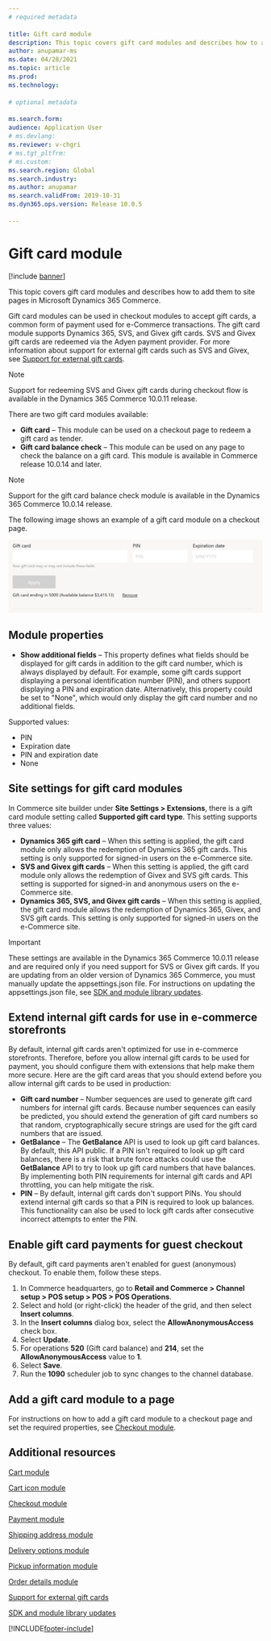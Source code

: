 ```yaml
---
# required metadata

title: Gift card module
description: This topic covers gift card modules and describes how to add them to site pages in Microsoft Dynamics 365 Commerce.
author: anupamar-ms
ms.date: 04/28/2021
ms.topic: article
ms.prod: 
ms.technology: 

# optional metadata

ms.search.form:  
audience: Application User
# ms.devlang: 
ms.reviewer: v-chgri
# ms.tgt_pltfrm: 
# ms.custom: 
ms.search.region: Global
ms.search.industry: 
ms.author: anupamar
ms.search.validFrom: 2019-10-31
ms.dyn365.ops.version: Release 10.0.5

---
```


# Gift card module

[!include [banner](includes/banner.md)]

This topic covers gift card modules and describes how to add them to site pages in Microsoft Dynamics 365 Commerce.

Gift card modules can be used in checkout modules to accept gift cards, a common form of payment used for e-Commerce transactions. The gift card module supports Dynamics 365, SVS, and Givex gift cards. SVS and Givex gift cards are redeemed via the Adyen payment provider. For more information about support for external gift cards such as SVS and Givex, see [Support for external gift cards](./dev-itpro/gift-card.md).

> [!NOTE]
> Support for redeeming SVS and Givex gift cards during checkout flow is available in the Dynamics 365 Commerce 10.0.11 release. 

There are two gift card modules available:

- **Gift card** – This module can be used on a checkout page to redeem a gift card as tender. 
- **Gift card balance check** – This module can be used on any page to check the balance on a gift card. This module is available in Commerce release 10.0.14 and later.

> [!NOTE]
> Support for the gift card balance check module is available in the Dynamics 365 Commerce 10.0.14 release.

The following image shows an example of a gift card module on a checkout page.

![Example of a gift card module](./media/ecommerce-giftcard.PNG)

## Module properties

- **Show additional fields** – This property defines what fields should be displayed for gift cards in addition to the gift card number, which is always displayed by default. For example, some gift cards support displaying a personal identification number (PIN), and others support displaying a PIN and expiration date. Alternatively, this property could be set to "None", which would only display the gift card number and no additional fields.

Supported values:
-	PIN
-	Expiration date
-	PIN and expiration date 
-	None

## Site settings for gift card modules

In Commerce site builder under **Site Settings \> Extensions**, there is a gift card module setting called **Supported gift card type**. This setting supports three values:
- **Dynamics 365 gift card** – When this setting is applied, the gift card module only allows the redemption of Dynamics 365 gift cards. This setting is only supported for signed-in users on the e-Commerce site.
- **SVS and Givex gift cards** – When this setting is applied, the gift card module only allows the redemption of Givex and SVS gift cards. This setting is supported for signed-in and anonymous users on the e-Commerce site.
- **Dynamics 365, SVS, and Givex gift cards** – When this setting is applied, the gift card module allows the redemption of Dynamics 365, Givex, and SVS gift cards. This setting is only supported for signed-in users on the e-Commerce site.

> [!IMPORTANT]
> These settings are available in the Dynamics 365 Commerce 10.0.11 release and are required only if you need support for SVS or Givex gift cards. If you are updating from an older version of Dynamics 365 Commerce, you must manually update the appsettings.json file. For instructions on updating the appsettings.json file, see [SDK and module library updates](e-commerce-extensibility/sdk-updates.md#update-the-appsettingsjson-file). 

## Extend internal gift cards for use in e-commerce storefronts

By default, internal gift cards aren't optimized for use in e-commerce storefronts. Therefore, before you allow internal gift cards to be used for payment, you should configure them with extensions that help make them more secure. Here are the gift card areas that you should extend before you allow internal gift cards to be used in production:

- **Gift card number** – Number sequences are used to generate gift card numbers for internal gift cards. Because number sequences can easily be predicted, you should extend the generation of gift card numbers so that random, cryptographically secure strings are used for the gift card numbers that are issued.
- **GetBalance** – The **GetBalance** API is used to look up gift card balances. By default, this API public. If a PIN isn't required to look up gift card balances, there is a risk that brute force attacks could use the **GetBalance** API to try to look up gift card numbers that have balances. By implementing both PIN requirements for internal gift cards and API throttling, you can help mitigate the risk.
- **PIN** – By default, internal gift cards don't support PINs. You should extend internal gift cards so that a PIN is required to look up balances. This functionality can also be used to lock gift cards after consecutive incorrect attempts to enter the PIN.

## Enable gift card payments for guest checkout

By default, gift card payments aren't enabled for guest (anonymous) checkout. To enable them, follow these steps.

1. In Commerce headquarters, go to **Retail and Commerce \> Channel setup \> POS setup \> POS \> POS Operations**.
1. Select and hold (or right-click) the header of the grid, and then select **Insert columns**.
1. In the **Insert columns** dialog box, select the **AllowAnonymousAccess** check box.
1. Select **Update**.
1. For operations **520** (Gift card balance) and **214**, set the **AllowAnonymousAccess** value to **1**.
1. Select **Save**.
1. Run the **1090** scheduler job to sync changes to the channel database. 

## Add a gift card module to a page

For instructions on how to add a gift card module to a checkout page and set the required properties, see [Checkout module](add-checkout-module.md).

## Additional resources

[Cart module](add-cart-module.md)

[Cart icon module](cart-icon-module.md)

[Checkout module](add-checkout-module.md)

[Payment module](payment-module.md)

[Shipping address module](ship-address-module.md)

[Delivery options module](delivery-options-module.md)

[Pickup information module](pickup-info-module.md)

[Order details module](order-confirmation-module.md)

[Support for external gift cards](./dev-itpro/gift-card.md)

[SDK and module library updates](e-commerce-extensibility/sdk-updates.md)


[!INCLUDE[footer-include](../includes/footer-banner.md)]
